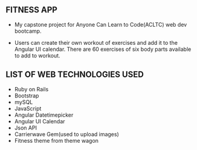 FITNESS APP
-----------
* My capstone project for Anyone Can Learn to Code(ACLTC) web dev bootcamp.

* Users can create their own workout of exercises and add it to the Angular UI calendar. There are 60 exercises of six body parts available to add to workout.

LIST OF WEB TECHNOLOGIES USED
-----------------------------
* Ruby on Rails
* Bootstrap
* mySQL
* JavaScript
* Angular Datetimepicker
* Angular UI Calendar
* Json API
* Carrierwave Gem(used to upload images)
* Fitness theme from theme wagon

